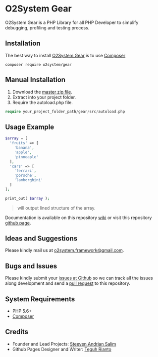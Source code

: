 # O2System Gear
O2System Gear is a PHP Library for all PHP Developer to simplify debugging, profiling and testing process.

Installation
------------
The best way to install [O2System Gear](https://packagist.org/packages/o2system/gear) is to use [Composer](http://getcomposer.org)
```
composer require o2system/gear
```

Manual Installation
------------
1. Download the [master zip file](https://github.com/o2system/gear/archive/master.zip).
2. Extract into your project folder.
3. Require the autoload.php file.<br>
```php
require your_project_folder_path/gear/src/autoload.php
```

Usage Example
-------------
```php
$array = [
  'fruits' => [
    'banana',
    'apple',
    'pinneaple'
  ],
  'cars' => [
    'ferrari',
    'porsche',
    'lamborghini'
  ]
];

print_out( $array );
```
> will output lined structure of the array.

Documentation is available on this repository [wiki](https://github.com/o2system/gear/wiki) or visit this repository [github page](https://o2system.github.io/gear).

Ideas and Suggestions
---------------------
Please kindly mail us at [o2system.framework@gmail.com](mailto:o2system.framework@gmail.com).

Bugs and Issues
---------------
Please kindly submit your [issues at Github](http://github.com/o2system/gear/issues) so we can track all the issues along development and send a [pull request](http://github.com/o2system/gear/pulls) to this repository.

System Requirements
-------------------
- PHP 5.6+
- [Composer](http://getcomposer.org)

Credits
-------
* Founder and Lead Projects: [Steeven Andrian Salim](http://steevenz.com)
* Github Pages Designer and Writer: [Teguh Rianto](http://teguhrianto.tk)
